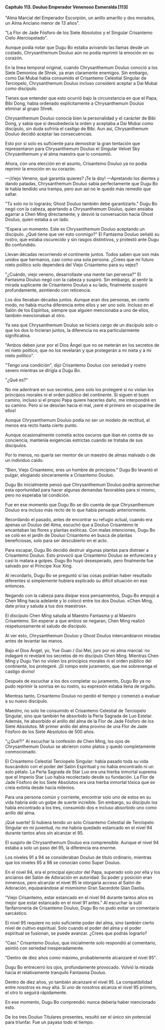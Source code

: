 
#### Capítulo 113. Douluo Emperador Venenoso Esmeralda [113]

"Alma Marcial del Emperador Escorpión, un anillo amarillo y dos morados, un Alma Anciano menor de 13 años".

"La Flor de Jade Fósforo de los Siete Absolutos y el Singular Crisantemo Cielo Aterciopelado".

Aunque podía notar que Dugu Bo estaba avivando las llamas desde un costado, Chrysanthemum Douluo aún no podía reprimir la emoción en su corazón.

En la línea temporal original, cuando Chrysanthemum Douluo conoció a los Siete Demonios de Shrek, ya eran claramente enemigos. Sin embargo, como Dai Mubai había consumido el Crisantemo Celestial Singular de Terciopelo, Chrysanthemum Douluo incluso consideró aceptar a Dai Mubai como discípulo.

Tienes que entender que esto ocurrió bajo la circunstancia en que el Papa, Bibi Dong, había ordenado explícitamente a Chrysanthemum Douluo eliminar al grupo Shrek.

Chrysanthemum Douluo conocía bien la personalidad y el carácter de Bibi Dong, y sabía que si desobedecía la orden y aceptaba a Dai Mubai como discípulo, sin duda sufriría el castigo de Bibi. Aun así, Chrysanthemum Douluo decidió aceptar las consecuencias.

Esto por sí solo es suficiente para demostrar la gran tentación que representaron para Chrysanthemum Douluo el Singular Velvet Sky Chrysanthemum y el alma maestra que lo consumió.

Ahora, con una elección en el asunto, Crisantemo Douluo ya no podía reprimir la emoción en su corazón.

—¡Viejo Veneno, qué garantía quieres? ¡Te la doy! —Apretando los dientes y dando patadas, Chrysanthemum Douluo sabía perfectamente que Dugu Bo le había tendido una trampa, pero aun así no le quedó más remedio que saltar.

"Tú solo no lo lograrás; Ghost Douluo también debe garantizarlo." Dugu Bo negó con la cabeza, apartando a Chrysanthemum Douluo, quien ansiaba agarrar a Chen Ming directamente, y desvió la conversación hacia Ghost Douluo, quien estaba a un lado.

"Espera un momento. Este es Chrysanthemum Douluo aceptando un discípulo. ¿Qué tiene que ver esto conmigo?" El Fantasma Douluo señaló su rostro, que estaba oscurecido y sin rasgos distintivos, y protestó ante Dugu Bo confundido.

Llevan décadas recorriendo el continente juntos. Todos saben que son más unidos que hermanos, casi como una sola persona. ¿Crees que mi futuro nieto político solo dependerá del Viejo Crisantemo para su vejez?

"¿Cuándo, viejo veneno, desarrollaste una mente tan perversa?" El Fantasma Douluo negó con la cabeza y suspiró. Sin embargo, al sentir la mirada suplicante de Crisantemo Douluo a su lado, finalmente suspiró profundamente, asintiendo con reticencia.

Los dos llevaban décadas juntos. Aunque eran dos personas, en cierto modo, no había mucha diferencia entre ellos y ser uno solo. Incluso en el Salón de los Espíritus, siempre que alguien mencionaba a uno de ellos, también mencionaban al otro.

Ya sea que Chrysanthemum Douluo se hiciera cargo de un discípulo solo o que los dos lo hicieran juntos, la diferencia no era particularmente significativa.

"Ambos deben jurar por el Dios Ángel que no se meterán en los secretos de mi nieto político, que no los revelarán y que protegerán a mi nieta y a mi nieto político".

"Tengo una condición", dijo Crisantemo Douluo con seriedad y rostro severo mientras se dirigía a Dugu Bo.

"¿Qué es?"

No me adentraré en sus secretos, pero solo los protegeré si no violan los principios morales ni el orden público del continente. Si siguen el buen camino, incluso si el propio Papa quiere hacerles daño, me interpondré en su camino. Pero si se desvían hacia el mal, ¡seré el primero en ocuparme de ellos!

Aunque Chrysanthemum Douluo podía no ser un modelo de rectitud, al menos era recto hasta cierto punto.

Aunque ocasionalmente cometía actos oscuros que iban en contra de su conciencia, mantenía exigencias estrictas cuando se trataba de sus discípulos.

Por lo menos, no quería ser mentor de un maestro de almas malvado o de un individuo caído.

"Bien, Viejo Crisantemo, eres un hombre de principios." Dugu Bo levantó el pulgar, elogiando sinceramente a Crisantemo Douluo.

Dugu Bo inicialmente pensó que Chrysanthemum Douluo podría aprovechar esta oportunidad para hacer algunas demandas favorables para sí mismo, pero no esperaba tal condición.

Fue en ese momento que Dugu Bo se dio cuenta de que Chrysanthemum Douluo era incluso más recto de lo que había pensado anteriormente.

Recordando el pasado, antes de encontrar su refugio actual, cuando era apenas un Douluo del Alma, escuchó que a Douluo Crisantemo le encantaban las flores y plantas exóticas. Con malas intenciones, Dugu Bo se coló en el jardín de Douluo Crisantemo en busca de plantas beneficiosas, solo para ser descubierto en el acto.

Para escapar, Dugu Bo decidió destruir algunas plantas para distraer a Crisantemo Douluo. Esto provocó que Crisantemo Douluo se enfureciera y casi lo matara a golpes. Dugu Bo huyó desesperado, pero finalmente fue salvado por el Príncipe Xue Xing.

Al recordarlo, Dugu Bo se preguntó si las cosas podrían haber resultado diferentes si simplemente hubiera explicado su difícil situación en ese entonces.

Negando con la cabeza para disipar esos pensamientos, Dugu Bo empujó a Chen Ming hacia adelante y lo colocó entre los dos Douluo. «Chen Ming, date prisa y saluda a tus dos maestros».

El discípulo Chen Ming saluda al Maestro Fantasma y al Maestro Crisantemo. Sin esperar a que ambos se negaran, Chen Ming realizó respetuosamente el saludo de discípulo.

Al ver esto, Chrysanthemum Douluo y Ghost Douluo intercambiaron miradas antes de levantar las manos.

Bajo el Dios Ángel, yo, Yue Guan / Gui Mei, juro por mi alma marcial: no indagaré ni revelaré los secretos de mi discípulo Chen Ming. Mientras Chen Ming y Dugu Yan no violen los principios morales ni el orden público del continente, los protegeré. ¡Si rompo este juramento, que me sobrevenga el castigo divino!

Después de escuchar a los dos completar su juramento, Dugu Bo ya no pudo reprimir la sonrisa en su rostro, su expresión estaba llena de orgullo.

Mientras tanto, Crisantemo Douluo no perdió el tiempo y comenzó a evaluar a su nuevo discípulo.

Maestro, no solo he consumido el Crisantemo Celestial de Terciopelo Singular, sino que también he absorbido la Perla Sagrada de Luo Estelar. Además, he absorbido el anillo del alma de la Flor de Jade Fósforo de los Siete Absolutos. Mi primer anillo del alma provino de una Flor de Jade Fósforo de los Siete Absolutos de 500 años.

"¡¿Qué?!" Al escuchar la confesión de Chen Ming, los ojos de Chrysanthemum Douluo se abrieron como platos y quedó completamente conmocionado.

El Crisantemo Celestial Terciopelo Singular: había pasado toda su vida buscándolo con el poder del Salón Espiritual y no había encontrado ni un solo pétalo. La Perla Sagrada de Star Luo era una hierba inmortal suprema que el Imperio Star Luo había recolectado desde su fundación. La Flor de Jade Fósforo de los Siete Absolutos era una hierba inmortal tóxica que se creía extinta desde hacía milenios.

Para una persona común y corriente, encontrar solo uno de estos en su vida habría sido un golpe de suerte increíble. Sin embargo, su discípulo los había encontrado a los tres, consumido dos e incluso absorbido uno como anillo del alma.

¡Qué suerte! Si hubiera tenido un solo Crisantemo Celestial de Terciopelo Singular en mi juventud, no me habría quedado estancado en el nivel 94 durante tantos años sin alcanzar el 95.

El suspiro de Chrysanthemum Douluo era comprensible. Aunque el nivel 94 estaba a solo un paso del 95, la diferencia era enorme.

Los niveles 91 a 94 se consideraban Douluo de título ordinario, mientras que los niveles 95 a 98 se conocían como Super Douluo.

En el nivel 94, era el principal ejecutor del Papa, superado solo por ella y los ancianos del Salón de Adoración en autoridad. Su poder y posición eran inmensos, pero alcanzar el nivel 95 le otorgaría acceso al Salón de Adoración, equiparándose al mismísimo Gran Sacerdote Qian Daoliu.

"Viejo Crisantemo, estar estancado en el nivel 94 durante tantos años es mejor que estar estancado en el nivel 91 antes." Al escuchar la sutil fanfarronería de Crisantemo Douluo, Dugu Bo no pudo evitar un comentario sarcástico.

El nivel 95 requiere no solo suficiente poder del alma, sino también cierto nivel de cultivo espiritual. Solo cuando el poder del alma y el poder espiritual se fusionan, se puede avanzar. ¿Crees que podrás lograrlo?

"Casi." Crisantemo Douluo, que inicialmente solo respondió al comentario, asintió con seriedad inesperadamente.

"Dentro de diez años como máximo, probablemente alcanzaré el nivel 95".

Dugu Bo entrecerró los ojos, profundamente provocado. Volvió la mirada hacia el relativamente tranquilo Fantasma Douluo.

Dentro de diez años, yo también alcanzaré el nivel 95. La compatibilidad entre nosotros es muy alta. Si uno de nosotros alcanza el nivel 95 primero, el otro lo seguirá rápidamente.

En ese momento, Dugu Bo comprendió: nunca debería haber mencionado esto.

De los tres Douluo Titulares presentes, resultó ser el único sin potencial para triunfar. Fue un payaso todo el tiempo.